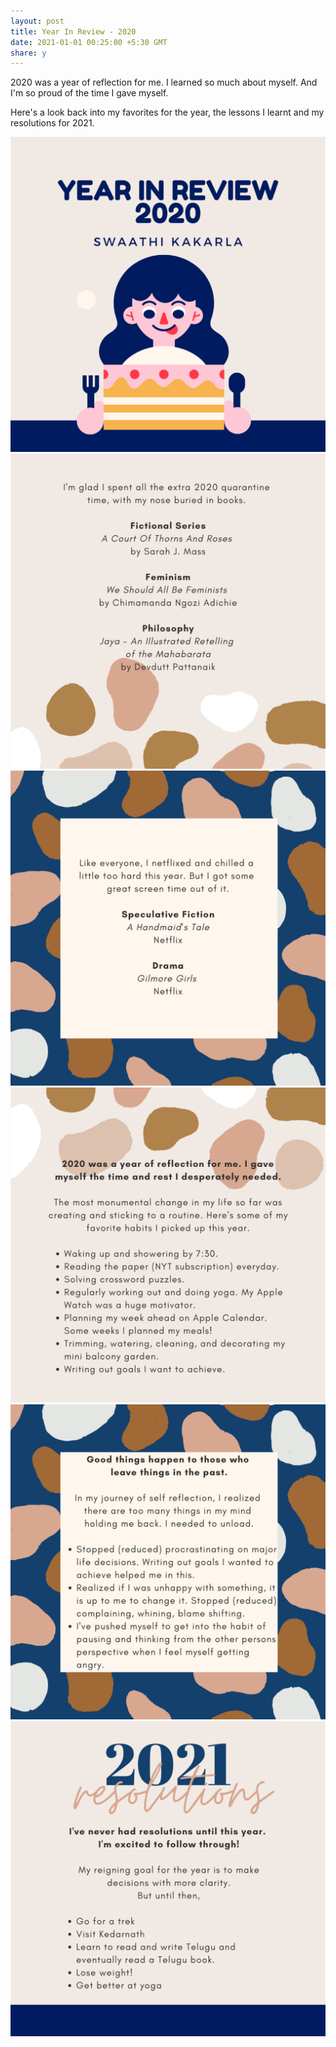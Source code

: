 ```yaml
---
layout: post
title: Year In Review - 2020
date: 2021-01-01 00:25:00 +5:30 GMT
share: y
---
```


2020 was a year of reflection for me. I learned so much about myself. And I'm so proud of the time I gave myself. 

Here's a look back into my favorites for the year, the lessons I learnt and my resolutions for 2021.

<!--break-->

<img src="/public/2020/1.png" class="img" alt="title image" />
<img src="/public/2020/2.png" class="img" alt="favorite books" />
<img src="/public/2020/3.png" class="img" alt="favorite TV shows" />
<img src="/public/2020/4.png" class="img" alt="habits I picked up" />
<img src="/public/2020/5.png" class="img" alt="habits I left behind" />
<img src="/public/2020/6.png" class="img" alt="2021 resolutions" />